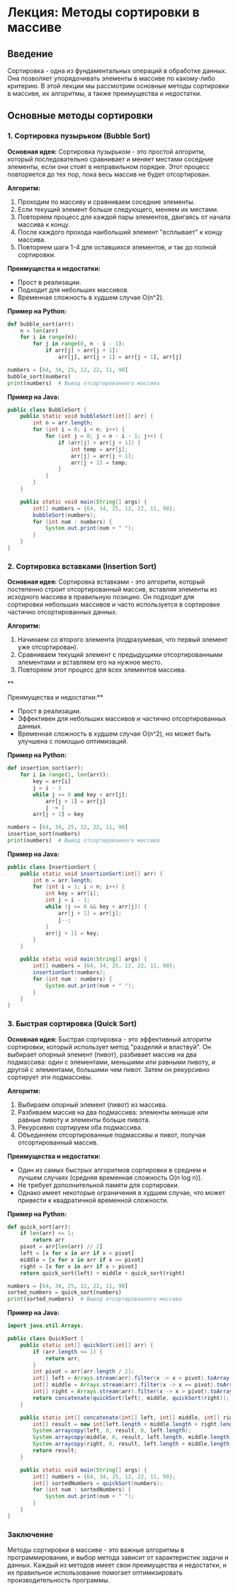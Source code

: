 # Лекция: Методы сортировки в массиве

## Введение
Сортировка - одна из фундаментальных операций в обработке данных. Она позволяет упорядочивать элементы в массиве по какому-либо критерию. В этой лекции мы рассмотрим основные методы сортировки в массиве, их алгоритмы, а также преимущества и недостатки.

## Основные методы сортировки

### 1. Сортировка пузырьком (Bubble Sort)
**Основная идея:** Сортировка пузырьком - это простой алгоритм, который последовательно сравнивает и меняет местами соседние элементы, если они стоят в неправильном порядке. Этот процесс повторяется до тех пор, пока весь массив не будет отсортирован.

**Алгоритм:**
1. Проходим по массиву и сравниваем соседние элементы.
2. Если текущий элемент больше следующего, меняем их местами.
3. Повторяем процесс для каждой пары элементов, двигаясь от начала массива к концу.
4. После каждого прохода наибольший элемент "всплывает" к концу массива.
5. Повторяем шаги 1-4 для оставшихся элементов, и так до полной сортировки.

**Преимущества и недостатки:**
- Прост в реализации.
- Подходит для небольших массивов.
- Временная сложность в худшем случае O(n^2).

**Пример на Python:**
```python
def bubble_sort(arr):
    n = len(arr)
    for i in range(n):
        for j in range(0, n - i - 1):
            if arr[j] > arr[j + 1]:
                arr[j], arr[j + 1] = arr[j + 1], arr[j]

numbers = [64, 34, 25, 12, 22, 11, 90]
bubble_sort(numbers)
print(numbers)  # Вывод отсортированного массива
```

**Пример на Java:**
```java
public class BubbleSort {
    public static void bubbleSort(int[] arr) {
        int n = arr.length;
        for (int i = 0; i < n; i++) {
            for (int j = 0; j < n - i - 1; j++) {
                if (arr[j] > arr[j + 1]) {
                    int temp = arr[j];
                    arr[j] = arr[j + 1];
                    arr[j + 1] = temp;
                }
            }
        }
    }

    public static void main(String[] args) {
        int[] numbers = {64, 34, 25, 12, 22, 11, 90};
        bubbleSort(numbers);
        for (int num : numbers) {
            System.out.print(num + " ");
        }
    }
}
```

### 2. Сортировка вставками (Insertion Sort)
**Основная идея:** Сортировка вставками - это алгоритм, который постепенно строит отсортированный массив, вставляя элементы из исходного массива в правильную позицию. Он подходит для сортировки небольших массивов и часто используется в сортировке частично отсортированных данных.

**Алгоритм:**
1. Начинаем со второго элемента (подразумевая, что первый элемент уже отсортирован).
2. Сравниваем текущий элемент с предыдущими отсортированными элементами и вставляем его на нужное место.
3. Повторяем этот процесс для всех элементов массива.

**

Преимущества и недостатки:**
- Прост в реализации.
- Эффективен для небольших массивов и частично отсортированных данных.
- Временная сложность в худшем случае O(n^2), но может быть улучшена с помощью оптимизаций.

**Пример на Python:**
```python
def insertion_sort(arr):
    for i in range(1, len(arr)):
        key = arr[i]
        j = i - 1
        while j >= 0 and key < arr[j]:
            arr[j + 1] = arr[j]
            j -= 1
        arr[j + 1] = key

numbers = [64, 34, 25, 12, 22, 11, 90]
insertion_sort(numbers)
print(numbers)  # Вывод отсортированного массива
```

**Пример на Java:**
```java
public class InsertionSort {
    public static void insertionSort(int[] arr) {
        int n = arr.length;
        for (int i = 1; i < n; i++) {
            int key = arr[i];
            int j = i - 1;
            while (j >= 0 && key < arr[j]) {
                arr[j + 1] = arr[j];
                j--;
            }
            arr[j + 1] = key;
        }
    }

    public static void main(String[] args) {
        int[] numbers = {64, 34, 25, 12, 22, 11, 90};
        insertionSort(numbers);
        for (int num : numbers) {
            System.out.print(num + " ");
        }
    }
}
```

### 3. Быстрая сортировка (Quick Sort)
**Основная идея:** Быстрая сортировка - это эффективный алгоритм сортировки, который использует метод "разделяй и властвуй". Он выбирает опорный элемент (пивот), разбивает массив на два подмассива: один с элементами, меньшими или равными пивоту, и другой с элементами, большими чем пивот. Затем он рекурсивно сортирует эти подмассивы.

**Алгоритм:**
1. Выбираем опорный элемент (пивот) из массива.
2. Разбиваем массив на два подмассива: элементы меньше или равные пивоту и элементы больше пивота.
3. Рекурсивно сортируем оба подмассива.
4. Объединяем отсортированные подмассивы и пивот, получая отсортированный массив.

**Преимущества и недостатки:**
- Один из самых быстрых алгоритмов сортировки в среднем и лучшем случаях (средняя временная сложность O(n log n)).
- Не требует дополнительной памяти для сортировки.
- Однако имеет некоторые ограничения в худшем случае, что может привести к квадратичной временной сложности.

**Пример на Python:**
```python
def quick_sort(arr):
    if len(arr) <= 1:
        return arr
    pivot = arr[len(arr) // 2]
    left = [x for x in arr if x < pivot]
    middle = [x for x in arr if x == pivot]
    right = [x for x in arr if x > pivot]
    return quick_sort(left) + middle + quick_sort(right)

numbers = [64, 34, 25, 12, 22, 11, 90]
sorted_numbers = quick_sort(numbers)
print(sorted_numbers)  # Вывод отсортированного массива
```

**Пример на Java:**
```java
import java.util.Arrays;

public class QuickSort {
    public static int[] quickSort(int[] arr) {
        if (arr.length <= 1) {
            return arr;
        }
        int pivot = arr[arr.length / 2];
        int[] left = Arrays.stream(arr).filter(x -> x < pivot).toArray();
        int[] middle = Arrays.stream(arr).filter(x -> x == pivot).toArray();
        int[] right = Arrays.stream(arr).filter(x -> x > pivot).toArray();
        return concatenate(quickSort(left), middle, quickSort(right));
    }

    public static int[] concatenate(int[] left, int[] middle, int[] right) {
        int[] result = new int[left.length + middle.length + right.length];
        System.arraycopy(left, 0, result, 0, left.length);
        System.arraycopy(middle, 0, result, left.length, middle.length);
        System.arraycopy(right, 0, result, left.length + middle.length, right.length);
        return result;
    }

    public static void main(String[] args) {
        int[] numbers = {64, 34, 25, 12, 22, 11, 90};
        int[] sortedNumbers = quickSort(numbers);
        for (int num : sortedNumbers) {
            System.out.print(num + " ");
        }
    }
}
```

### Заключение
Методы сортировки в массиве - это важные алгоритмы в программировании, и выбор метода зависит от характеристик задачи и данных. Каждый из методов имеет свои преимущества и недостатки, и их правильное использование помогает оптимизировать производительность программы.